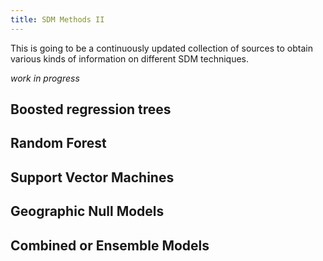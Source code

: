 ```yaml
---
title: SDM Methods II
---
```


This is going to be a continuously updated collection of sources to obtain various kinds of information on different SDM techniques.

<!--more-->


_work in progress_



## Boosted regression trees

## Random Forest

## Support Vector Machines

## Geographic Null Models


## Combined or Ensemble Models
